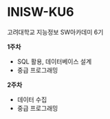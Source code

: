 # INISW-KU6
고려대학교 지능정보 SW아카데미 6기

**1주차**
- SQL 활용, 데이터베이스 설계
- 중급 프로그래밍


**2주차**
- 데이터 수집
- 중급 프로그래밍

